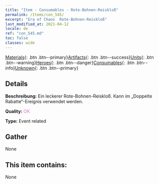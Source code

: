 ```yaml
---
title: "Item - Consumables - Rote-​Bohnen-​Reiskloß"
permalink: /Items/con_545/
excerpt: "Era of Chaos  Rote-​Bohnen-​Reiskloß"
last_modified_at: 2021-04-12
locale: de
ref: "con_545.md"
toc: false
classes: wide
---
```

 [Materials](/de/Items/){: .btn .btn--primary}[Artifacts](/de/Items/Artifacts/){: .btn .btn--success}[Units](/de/Items/Units/){: .btn .btn--warning}[Heroes](/de/Items/Heroes/){: .btn .btn--danger}[Consumables](/de/Items/Consumables/){: .btn .btn--info}[Unknown](/de/Items/Unknown/){: .btn .btn--primary}

## Details
 **Beschreibung:** Ein leckerer Rote-Bohnen-Reiskloß. Kann im „Doppelte Rabatte“-Ereignis verwendet werden.

 **Quality:** <span style="color: #DA70D6">OK</span>

 **Type:** Event related

## Gather

  None

## This item contains:

  None

